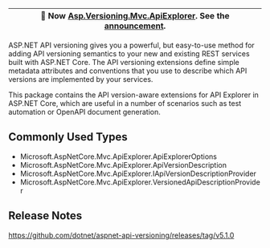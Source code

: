﻿| :mega: Now [Asp.Versioning.Mvc.ApiExplorer](https://www.nuget.org/packages/Asp.Versioning.Mvc.ApiExplorer/). See the [announcement](https://github.com/dotnet/aspnet-api-versioning/discussions/807). |
|-|

ASP.NET API versioning gives you a powerful, but easy-to-use method for adding API versioning semantics to your new
and existing REST services built with ASP.NET Core. The API versioning extensions define simple metadata attributes
and conventions that you use to describe which API versions are implemented by your services.

This package contains the API version-aware extensions for API Explorer in ASP.NET Core, which are useful in a
number of scenarios such as test automation or OpenAPI document generation.

## Commonly Used Types

- Microsoft.AspNetCore.Mvc.ApiExplorer.ApiExplorerOptions
- Microsoft.AspNetCore.Mvc.ApiExplorer.ApiVersionDescription
- Microsoft.AspNetCore.Mvc.ApiExplorer.IApiVersionDescriptionProvider
- Microsoft.AspNetCore.Mvc.ApiExplorer.VersionedApiDescriptionProvider

## Release Notes

https://github.com/dotnet/aspnet-api-versioning/releases/tag/v5.1.0
